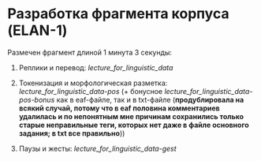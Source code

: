 # Разработка фрагмента корпуса (ELAN-1)

Размечен фрагмент длиной 1 минута 3 секунды:

1. Реплики и перевод: *lecture_for_linguistic_data*

2. Токенизация и морфологическая разметка: *lecture_for_linguistic_data-pos* (+ бонусное *lecture_for_linguistic_data-pos-bonus* как в eaf-файле, так и в txt-файле (**продублировала на всякий случай, потому что в eaf половина комментариев удалилась и по непонятным мне причинам сохранились только старые неправильные теги, которых нет даже в файле основного задания; в txt все правильно**))

3. Паузы и жесты: *lecture_for_linguistic_data-gest*
